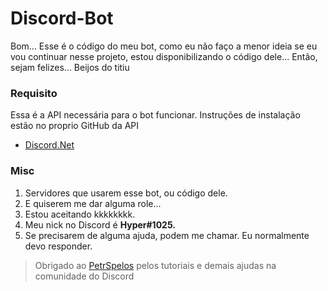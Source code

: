 # Discord-Bot
Bom... Esse é o código do meu bot, como eu não faço a menor ideia se eu vou continuar nesse projeto, estou disponibilizando o código dele... Então, sejam felizes... Beijos do titiu

### Requisito
Essa é a API necessária para o bot funcionar.
Instruções de instalação estão no proprio GitHub da API
- [Discord.Net](https://github.com/RogueException/Discord.Net)

### Misc

 1.  Servidores que usarem esse bot, ou código dele.
 2.  E quiserem me dar alguma role...
 3.  Estou aceitando kkkkkkkk.
 4.  Meu nick no Discord é **Hyper#1025.**
 5.  Se precisarem de alguma ajuda, podem me chamar. Eu normalmente devo responder.

> Obrigado ao [PetrSpelos](https://github.com/petrspelos) pelos tutoriais e demais ajudas na comunidade do Discord
